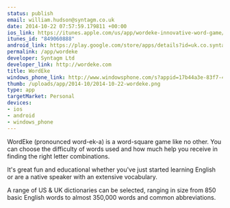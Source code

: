 ```yaml
--- 
status: publish
email: william.hudson@syntagm.co.uk
date: 2014-10-22 07:57:59.179811 +00:00
ios_link: https://itunes.apple.com/us/app/wordeke-innovative-word-game/id849060888
itunes_id: "849060888"
android_link: https://play.google.com/store/apps/details?id=uk.co.syntagm.wordeke
permalink: /app/wordeke
developer: Syntagm Ltd
developer_link: http://wordeke.com
title: WordEke
windows_phone_link: http://www.windowsphone.com/s?appid=17b44a3e-83f7-4387-b4cd-840ba5a1a214
thumb: /uploads/app/2014-10/2014-10-22-wordeke.png
type: app
targetMarket: Personal
devices: 
- ios
- android
- windows_phone
---
```


WordEke (pronounced word-ek-a) is a word-square game like no other. You can choose the difficulty of words used and how much help you receive in finding the right letter combinations.

It's great fun and educational whether you've just started learning English or are a native speaker with an extensive vocabulary.

A range of US & UK dictionaries can be selected, ranging in size from 850 basic English words to almost 350,000 words and common abbreviations.
